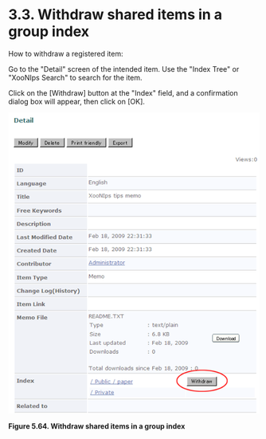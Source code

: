 # 3.3. Withdraw shared items in a group index

How to withdraw a registered item:

Go to the "Detail" screen of the intended item. Use the "Index Tree" or "XooNIps Search" to search for the item.

Click on the \[Withdraw\] button at the "Index" field, and a confirmation dialog box will appear, then click on \[OK\].

![Withdraw shared items in a group index](../../../.gitbook/assets/xoonips-operate59%20%281%29.png)

**Figure 5.64. Withdraw shared items in a group index**

